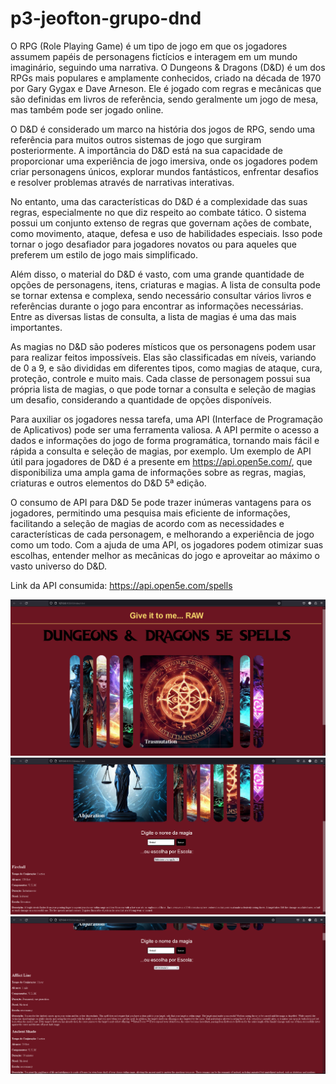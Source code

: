 # p3-jeofton-grupo-dnd

O RPG (Role Playing Game) é um tipo de jogo em que os jogadores assumem papéis de personagens fictícios e interagem em um mundo imaginário, seguindo uma narrativa. O Dungeons & Dragons (D&D) é um dos RPGs mais populares e amplamente conhecidos, criado na década de 1970 por Gary Gygax e Dave Arneson. Ele é jogado com regras e mecânicas que são definidas em livros de referência, sendo geralmente um jogo de mesa, mas também pode ser jogado online.

O D&D é considerado um marco na história dos jogos de RPG, sendo uma referência para muitos outros sistemas de jogo que surgiram posteriormente. A importância do D&D está na sua capacidade de proporcionar uma experiência de jogo imersiva, onde os jogadores podem criar personagens únicos, explorar mundos fantásticos, enfrentar desafios e resolver problemas através de narrativas interativas.

No entanto, uma das características do D&D é a complexidade das suas regras, especialmente no que diz respeito ao combate tático. O sistema possui um conjunto extenso de regras que governam ações de combate, como movimento, ataque, defesa e uso de habilidades especiais. Isso pode tornar o jogo desafiador para jogadores novatos ou para aqueles que preferem um estilo de jogo mais simplificado.

Além disso, o material do D&D é vasto, com uma grande quantidade de opções de personagens, itens, criaturas e magias. A lista de consulta pode se tornar extensa e complexa, sendo necessário consultar vários livros e referências durante o jogo para encontrar as informações necessárias. Entre as diversas listas de consulta, a lista de magias é uma das mais importantes.

As magias no D&D são poderes místicos que os personagens podem usar para realizar feitos impossíveis. Elas são classificadas em níveis, variando de 0 a 9, e são divididas em diferentes tipos, como magias de ataque, cura, proteção, controle e muito mais. Cada classe de personagem possui sua própria lista de magias, o que pode tornar a consulta e seleção de magias um desafio, considerando a quantidade de opções disponíveis.

Para auxiliar os jogadores nessa tarefa, uma API (Interface de Programação de Aplicativos) pode ser uma ferramenta valiosa. A API permite o acesso a dados e informações do jogo de forma programática, tornando mais fácil e rápida a consulta e seleção de magias, por exemplo. Um exemplo de API útil para jogadores de D&D é a presente em https://api.open5e.com/, que disponibiliza uma ampla gama de informações sobre as regras, magias, criaturas e outros elementos do D&D 5ª edição.

O consumo de API para D&D 5e pode trazer inúmeras vantagens para os jogadores, permitindo uma pesquisa mais eficiente de informações, facilitando a seleção de magias de acordo com as necessidades e características de cada personagem, e melhorando a experiência de jogo como um todo. Com a ajuda de uma API, os jogadores podem otimizar suas escolhas, entender melhor as mecânicas do jogo e aproveitar ao máximo o vasto universo do D&D.

Link da API consumida: https://api.open5e.com/spells

![Imagem do plano](img/primeiroprint.PNG)
![Imagem do plano](img/segundoprint.PNG)
![Imagem do plano](img/terceiroprint.PNG)